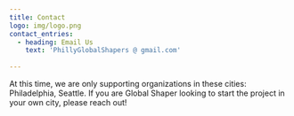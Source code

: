 ```yaml
---
title: Contact
logo: img/logo.png
contact_entries:
  - heading: Email Us
    text: 'PhillyGlobalShapers @ gmail.com'
  
---
```


At this time, we are only supporting organizations in these cities: Philadelphia, Seattle. If you are Global Shaper looking to start the project in your own city, please reach out!

